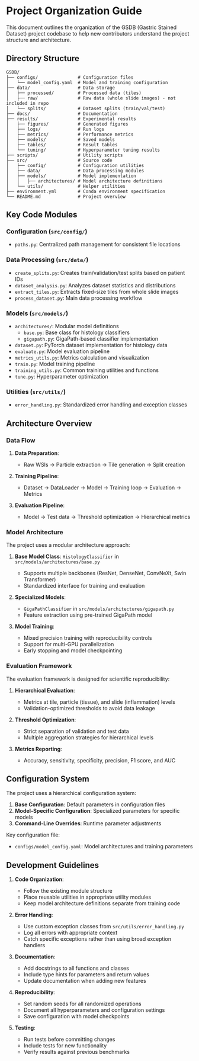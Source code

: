 # Project Organization Guide

This document outlines the organization of the GSDB (Gastric Stained Dataset) project codebase
to help new contributors understand the project structure and architecture.

## Directory Structure

```
GSDB/
├── configs/               # Configuration files
│   └── model_config.yaml  # Model and training configuration
├── data/                  # Data storage
│   ├── processed/         # Processed data (tiles)
│   ├── raw/               # Raw data (whole slide images) - not included in repo
│   └── splits/            # Dataset splits (train/val/test)
├── docs/                  # Documentation
├── results/               # Experimental results
│   ├── figures/           # Generated figures
│   ├── logs/              # Run logs
│   ├── metrics/           # Performance metrics
│   ├── models/            # Saved models
│   ├── tables/            # Result tables
│   └── tuning/            # Hyperparameter tuning results
├── scripts/               # Utility scripts
├── src/                   # Source code
│   ├── config/            # Configuration utilities
│   ├── data/              # Data processing modules
│   ├── models/            # Model implementation
│   │   ├── architectures/ # Model architecture definitions
│   └── utils/             # Helper utilities
├── environment.yml        # Conda environment specification
└── README.md              # Project overview
```

## Key Code Modules

### Configuration (`src/config/`)

- `paths.py`: Centralized path management for consistent file locations

### Data Processing (`src/data/`)

- `create_splits.py`: Creates train/validation/test splits based on patient IDs
- `dataset_analysis.py`: Analyzes dataset statistics and distributions
- `extract_tiles.py`: Extracts fixed-size tiles from whole slide images
- `process_dataset.py`: Main data processing workflow

### Models (`src/models/`)

- `architectures/`: Modular model definitions
  - `base.py`: Base class for histology classifiers
  - `gigapath.py`: GigaPath-based classifier implementation
- `dataset.py`: PyTorch dataset implementation for histology data
- `evaluate.py`: Model evaluation pipeline
- `metrics_utils.py`: Metrics calculation and visualization
- `train.py`: Model training pipeline
- `training_utils.py`: Common training utilities and functions
- `tune.py`: Hyperparameter optimization

### Utilities (`src/utils/`)

- `error_handling.py`: Standardized error handling and exception classes

## Architecture Overview

### Data Flow

1. **Data Preparation**:
   - Raw WSIs → Particle extraction → Tile generation → Split creation

2. **Training Pipeline**:
   - Dataset → DataLoader → Model → Training loop → Evaluation → Metrics

3. **Evaluation Pipeline**:
   - Model → Test data → Threshold optimization → Hierarchical metrics

### Model Architecture

The project uses a modular architecture approach:

1. **Base Model Class**: `HistologyClassifier` in `src/models/architectures/base.py`
   - Supports multiple backbones (ResNet, DenseNet, ConvNeXt, Swin Transformer)
   - Standardized interface for training and evaluation

2. **Specialized Models**: 
   - `GigaPathClassifier` in `src/models/architectures/gigapath.py`
   - Feature extraction using pre-trained GigaPath model

3. **Model Training**:
   - Mixed precision training with reproducibility controls
   - Support for multi-GPU parallelization
   - Early stopping and model checkpointing

### Evaluation Framework

The evaluation framework is designed for scientific reproducibility:

1. **Hierarchical Evaluation**:
   - Metrics at tile, particle (tissue), and slide (inflammation) levels
   - Validation-optimized thresholds to avoid data leakage

2. **Threshold Optimization**:
   - Strict separation of validation and test data
   - Multiple aggregation strategies for hierarchical levels

3. **Metrics Reporting**:
   - Accuracy, sensitivity, specificity, precision, F1 score, and AUC

## Configuration System

The project uses a hierarchical configuration system:

1. **Base Configuration**: Default parameters in configuration files
2. **Model-Specific Configuration**: Specialized parameters for specific models
3. **Command-Line Overrides**: Runtime parameter adjustments

Key configuration file:
- `configs/model_config.yaml`: Model architectures and training parameters

## Development Guidelines

1. **Code Organization**:
   - Follow the existing module structure
   - Place reusable utilities in appropriate utility modules
   - Keep model architecture definitions separate from training code

2. **Error Handling**:
   - Use custom exception classes from `src/utils/error_handling.py`
   - Log all errors with appropriate context
   - Catch specific exceptions rather than using broad exception handlers

3. **Documentation**:
   - Add docstrings to all functions and classes
   - Include type hints for parameters and return values
   - Update documentation when adding new features

4. **Reproducibility**:
   - Set random seeds for all randomized operations
   - Document all hyperparameters and configuration settings
   - Save configuration with model checkpoints

5. **Testing**:
   - Run tests before committing changes
   - Include tests for new functionality
   - Verify results against previous benchmarks